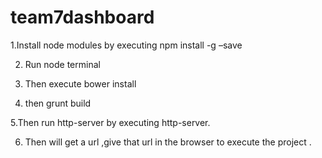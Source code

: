 # team7dashboard



1.Install node modules by executing npm install -g –save

2. Run node terminal 

3. Then execute bower install

4. then grunt build

5.Then run http-server by executing  http-server.

6. Then will get a url ,give that url in the browser to execute the project .

 

